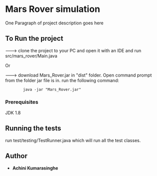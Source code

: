 # Mars Rover simulation

One Paragraph of project description goes here

## To Run the project


   ---> clone the project to your PC and open it with an IDE
         and run src/mars_rover/Main.java
         
Or

  ---> download Mars_Rover.jar in "dist" folder.
         Open command prompt from the folder jar file is in.
         run the following command:
         
            java -jar "Mars_Rover.jar" 
            
### Prerequisites

JDK 1.8


## Running the tests

run test/testing/TestRunner.java which will run all the test classes.


## Author

* **Achini Kumarasinghe** 



